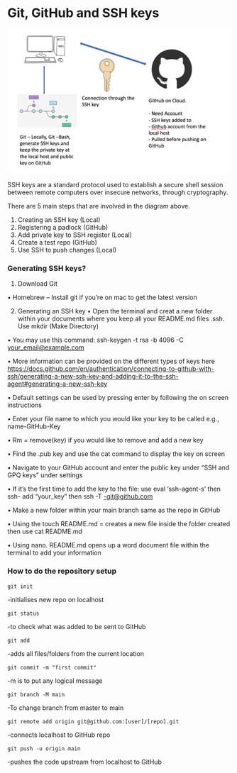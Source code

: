 <h1>Git, GitHub and SSH keys</h1>

![Alt text](Git_Github_diagram.png "Image alt text")

SSH keys are a standard protocol used to establish a secure shell session between remote computers over insecure networks, through cryptography. 

There are 5 main steps that are involved in the diagram above. 
1.	Creating an SSH key (Local)
2.	Registering a padlock (GitHub)
3.	Add private key to SSH register (Local)
4.	Create a test repo (GitHub)
5.	Use SSH to push changes (Local) 

<h3>Generating SSH keys?</h3>

1.	Download Git

•	Homebrew – Install git if you’re on mac to get the latest version

2.	Generating an SSH key
•	Open the terminal and creat a new folder within your documents where you keep all your README.md files .ssh. Use mkdir (Make Directory)

•	You may use this command: ssh-keygen -t rsa -b 4096 -C your_email@example.com

•	More information can be provided on the different types of keys here https://docs.github.com/en/authentication/connecting-to-github-with-ssh/generating-a-new-ssh-key-and-adding-it-to-the-ssh-agent#generating-a-new-ssh-key

•	Default settings can be used by pressing enter by following the on screen instructions

•	Enter your file name to which you would like your key to be called e.g., name-GitHub-Key

•	Rm = remove(key) if you would like to remove and add a new key

•	Find the .pub key and use the cat command to display the key on screen

•	Navigate to your GitHub account and enter the public key under “SSH and GPQ keys” under settings

•	If it’s the first time to add the key to the file: use eval ‘ssh-agent-s’ then ssh- add “your_key” then ssh -T -git@github.com

•	Make a new folder within your main branch same as the repo in GitHub

•	Using the touch README.md = creates a new file inside the folder created then use cat README.md

•	Using nano. README.md opens up a word document file within the terminal to add your information 

<h3>How to do the repository setup</h3>

	git init 
-initialises new repo on localhost
	
	git status 
-to check what was added to be sent to GitHub

	git add 
-adds all files/folders from the current location

	git commit -m "first commit" 
-m is to put any logical message

	git branch -M main 
-To change branch from master to main

	git remote add origin git@github.com:[user]/[repo].git 
-connects localhost to GitHub repo

	git push -u origin main 
-pushes the code upstream from localhost to GitHub


